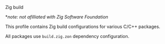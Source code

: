 Zig build

**note: not afilliated with Zig Software Foundation*

This profile contains Zig build configurations for various C/C++ packages.

All packages use `build.zig.zon` dependency configuration.
